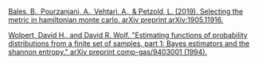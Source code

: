 [Bales, B., Pourzanjani, A., Vehtari, A., & Petzold, L. (2019). Selecting the metric in hamiltonian monte carlo. arXiv preprint arXiv:1905.11916.
](https://arxiv.org/abs/1905.11916)


[Wolpert, David H., and David R. Wolf. "Estimating functions of probability distributions from a finite set of samples, part 1: Bayes estimators and the shannon entropy." arXiv preprint comp-gas/9403001 (1994).](https://arxiv.org/abs/comp-gas/9403001)